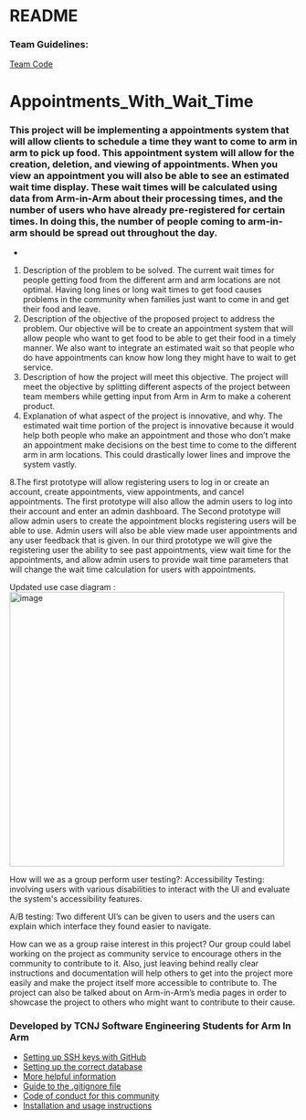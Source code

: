 # README

### Team Guidelines:
[Team Code](https://github.com/TCNJ-SE/ArmInArm-F23/blob/cd8ab52b797cbe58af846f47ced510cdc292da74/src/Team_21_Team_Code.md)

# Appointments_With_Wait_Time



### This project will be implementing a appointments system that will allow clients to schedule a time they want to come to arm in arm to pick up food. This appointment system will allow for the creation, deletion, and viewing of appointments. When you view an appointment you will also be able to see an estimated wait time display. These wait times will be calculated using data from Arm-in-Arm about their processing times, and the number of users who have already pre-registered for certain times. In doing this, the number of people coming to arm-in-arm should be spread out throughout the day.
* 

1. Description of the problem to be solved. 
The current wait times for people getting food from the different arm and arm locations are not optimal. Having long lines or long wait times to get food causes problems in the community when families just want to come in and get their food and leave. 
2. Description of the objective of the proposed project to address the problem.
Our objective will be to create an appointment system that will allow people who want to get food to be able to get their food in a timely manner. We also want to integrate an estimated wait so that people who do have appointments can know how long they might have to wait to get service.
3. Description of how the project will meet this objective.
The project will meet the objective by splitting different aspects of the project between team members while getting input from Arm in Arm to make a coherent product.
4. Explanation of what aspect of the project is innovative, and why.
The estimated wait time portion of the project is innovative because it would help both people who make an appointment and those who don’t make an appointment make decisions on the best time to come to the different arm in arm locations. This could drastically lower lines and improve the system vastly.

8.The first prototype will allow registering users to log in or create an account, create appointments, view appointments, and cancel appointments. The first prototype will also allow the admin users to log into their account and enter an admin dashboard. The Second prototype will allow admin users to create the appointment blocks registering users will be able to use. Admin users will also be able view made user appointments and any user feedback that is given. In our third prototype we will give the registering user the ability to see past appointments, view wait time for the appointments, and allow admin users to provide wait time parameters that will change the wait time calculation for users with appointments.


Updated use case diagram : 
<img width="481" alt="image" src="https://github.com/TCNJ-SE/ArmInArm-F23/assets/106837490/a2b59f27-03f4-4c78-9c35-fabd8e65ba85">

How will we as a group perform user testing?: 
Accessibility Testing: involving users with various disabilities to interact with the UI and evaluate the system's accessibility features.

A/B testing: Two different UI’s can be given to users and the users can explain which interface they found easier to navigate.

How can we as a group raise interest in this project?
  Our group could label working on the project as community service to encourage others in the community to contribute to it. Also, just leaving behind really clear instructions and documentation will help others to get into the project more easily and make the project itself more accessible to contribute to. The project can also be talked about on Arm-in-Arm’s media pages in order to showcase the project to others who might want to contribute to their cause.
  

### Developed by TCNJ Software Engineering Students for Arm In Arm
  * [Setting up SSH keys with GitHub](docs/Setting_up_SSH_keys_GitHub.md)
  * [Setting up the correct database](docs/SQLite3_to_Postgres_on_Rails.md)
* [More helpful information](docs/More_helpful_info.md)
* [Guide to the .gitignore file](docs/.gitignore_Guide.md)
* [Code of conduct for this community](CODE_OF_CONDUCT.md)
* [Installation and usage instructions](docs/Installation_Guide.md)

